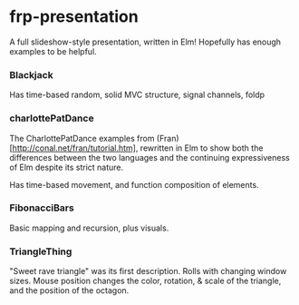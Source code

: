 # frp-presentation
A full slideshow-style presentation, written in Elm! Hopefully has enough examples to be helpful.

### Blackjack
Has time-based random, solid MVC structure, signal channels, foldp

### charlottePatDance
The CharlottePatDance examples from (Fran)[http://conal.net/fran/tutorial.htm], rewritten in Elm to show both the differences between the two languages and the continuing expressiveness of Elm despite its strict nature.

Has time-based movement, and function composition of elements.

### FibonacciBars
Basic mapping and recursion, plus visuals.

### TriangleThing
"Sweet rave triangle" was its first description. Rolls with changing window sizes. Mouse position changes the color, rotation, & scale of the triangle, and the position of the octagon.